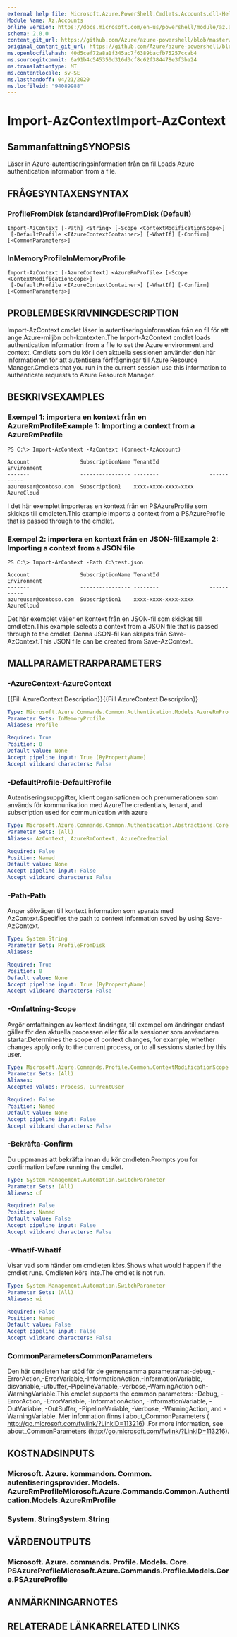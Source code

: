 ```yaml
---
external help file: Microsoft.Azure.PowerShell.Cmdlets.Accounts.dll-Help.xml
Module Name: Az.Accounts
online version: https://docs.microsoft.com/en-us/powershell/module/az.accounts/import-azcontext
schema: 2.0.0
content_git_url: https://github.com/Azure/azure-powershell/blob/master/src/Accounts/Accounts/help/Import-AzContext.md
original_content_git_url: https://github.com/Azure/azure-powershell/blob/master/src/Accounts/Accounts/help/Import-AzContext.md
ms.openlocfilehash: 40d5cef72a8a1f345ac7f6389bacfb75257ccab4
ms.sourcegitcommit: 6a91b4c545350d316d3cf8c62f384478e3f3ba24
ms.translationtype: MT
ms.contentlocale: sv-SE
ms.lasthandoff: 04/21/2020
ms.locfileid: "94089988"
---
```

# <span data-ttu-id="3f1c4-101">Import-AzContext</span><span class="sxs-lookup"><span data-stu-id="3f1c4-101">Import-AzContext</span></span>

## <span data-ttu-id="3f1c4-102">Sammanfattning</span><span class="sxs-lookup"><span data-stu-id="3f1c4-102">SYNOPSIS</span></span>
<span data-ttu-id="3f1c4-103">Läser in Azure-autentiseringsinformation från en fil.</span><span class="sxs-lookup"><span data-stu-id="3f1c4-103">Loads Azure authentication information from a file.</span></span>

## <span data-ttu-id="3f1c4-104">FRÅGESYNTAXEN</span><span class="sxs-lookup"><span data-stu-id="3f1c4-104">SYNTAX</span></span>

### <span data-ttu-id="3f1c4-105">ProfileFromDisk (standard)</span><span class="sxs-lookup"><span data-stu-id="3f1c4-105">ProfileFromDisk (Default)</span></span>
```
Import-AzContext [-Path] <String> [-Scope <ContextModificationScope>]
 [-DefaultProfile <IAzureContextContainer>] [-WhatIf] [-Confirm] [<CommonParameters>]
```

### <span data-ttu-id="3f1c4-106">InMemoryProfile</span><span class="sxs-lookup"><span data-stu-id="3f1c4-106">InMemoryProfile</span></span>
```
Import-AzContext [-AzureContext] <AzureRmProfile> [-Scope <ContextModificationScope>]
 [-DefaultProfile <IAzureContextContainer>] [-WhatIf] [-Confirm] [<CommonParameters>]
```

## <span data-ttu-id="3f1c4-107">PROBLEMBESKRIVNING</span><span class="sxs-lookup"><span data-stu-id="3f1c4-107">DESCRIPTION</span></span>
<span data-ttu-id="3f1c4-108">Import-AzContext cmdlet läser in autentiseringsinformation från en fil för att ange Azure-miljön och-kontexten.</span><span class="sxs-lookup"><span data-stu-id="3f1c4-108">The Import-AzContext cmdlet loads authentication information from a file to set the Azure environment and context.</span></span>
<span data-ttu-id="3f1c4-109">Cmdlets som du kör i den aktuella sessionen använder den här informationen för att autentisera förfrågningar till Azure Resource Manager.</span><span class="sxs-lookup"><span data-stu-id="3f1c4-109">Cmdlets that you run in the current session use this information to authenticate requests to Azure Resource Manager.</span></span>

## <span data-ttu-id="3f1c4-110">BESKRIVS</span><span class="sxs-lookup"><span data-stu-id="3f1c4-110">EXAMPLES</span></span>

### <span data-ttu-id="3f1c4-111">Exempel 1: importera en kontext från en AzureRmProfile</span><span class="sxs-lookup"><span data-stu-id="3f1c4-111">Example 1: Importing a context from a AzureRmProfile</span></span>
```
PS C:\> Import-AzContext -AzContext (Connect-AzAccount)

Account                SubscriptionName TenantId                Environment
-------                ---------------- --------                -----------
azureuser@contoso.com  Subscription1    xxxx-xxxx-xxxx-xxxx     AzureCloud
```

<span data-ttu-id="3f1c4-112">I det här exemplet importeras en kontext från en PSAzureProfile som skickas till cmdleten.</span><span class="sxs-lookup"><span data-stu-id="3f1c4-112">This example imports a context from a PSAzureProfile that is passed through to the cmdlet.</span></span>

### <span data-ttu-id="3f1c4-113">Exempel 2: importera en kontext från en JSON-fil</span><span class="sxs-lookup"><span data-stu-id="3f1c4-113">Example 2: Importing a context from a JSON file</span></span>
```
PS C:\> Import-AzContext -Path C:\test.json

Account                SubscriptionName TenantId                Environment
-------                ---------------- --------                -----------
azureuser@contoso.com  Subscription1    xxxx-xxxx-xxxx-xxxx     AzureCloud
```

<span data-ttu-id="3f1c4-114">Det här exemplet väljer en kontext från en JSON-fil som skickas till cmdleten.</span><span class="sxs-lookup"><span data-stu-id="3f1c4-114">This example selects a context from a JSON file that is passed through to the cmdlet.</span></span> <span data-ttu-id="3f1c4-115">Denna JSON-fil kan skapas från Save-AzContext.</span><span class="sxs-lookup"><span data-stu-id="3f1c4-115">This JSON file can be created from Save-AzContext.</span></span>

## <span data-ttu-id="3f1c4-116">MALLPARAMETRAR</span><span class="sxs-lookup"><span data-stu-id="3f1c4-116">PARAMETERS</span></span>

### <span data-ttu-id="3f1c4-117">-AzureContext</span><span class="sxs-lookup"><span data-stu-id="3f1c4-117">-AzureContext</span></span>
<span data-ttu-id="3f1c4-118">{{Fill AzureContext Description}}</span><span class="sxs-lookup"><span data-stu-id="3f1c4-118">{{Fill AzureContext Description}}</span></span>

```yaml
Type: Microsoft.Azure.Commands.Common.Authentication.Models.AzureRmProfile
Parameter Sets: InMemoryProfile
Aliases: Profile

Required: True
Position: 0
Default value: None
Accept pipeline input: True (ByPropertyName)
Accept wildcard characters: False
```

### <span data-ttu-id="3f1c4-119">-DefaultProfile</span><span class="sxs-lookup"><span data-stu-id="3f1c4-119">-DefaultProfile</span></span>
<span data-ttu-id="3f1c4-120">Autentiseringsuppgifter, klient organisationen och prenumerationen som används för kommunikation med Azure</span><span class="sxs-lookup"><span data-stu-id="3f1c4-120">The credentials, tenant, and subscription used for communication with azure</span></span>

```yaml
Type: Microsoft.Azure.Commands.Common.Authentication.Abstractions.Core.IAzureContextContainer
Parameter Sets: (All)
Aliases: AzContext, AzureRmContext, AzureCredential

Required: False
Position: Named
Default value: None
Accept pipeline input: False
Accept wildcard characters: False
```

### <span data-ttu-id="3f1c4-121">-Path</span><span class="sxs-lookup"><span data-stu-id="3f1c4-121">-Path</span></span>
<span data-ttu-id="3f1c4-122">Anger sökvägen till kontext information som sparats med AzContext.</span><span class="sxs-lookup"><span data-stu-id="3f1c4-122">Specifies the path to context information saved by using Save-AzContext.</span></span>

```yaml
Type: System.String
Parameter Sets: ProfileFromDisk
Aliases:

Required: True
Position: 0
Default value: None
Accept pipeline input: True (ByPropertyName)
Accept wildcard characters: False
```

### <span data-ttu-id="3f1c4-123">-Omfattning</span><span class="sxs-lookup"><span data-stu-id="3f1c4-123">-Scope</span></span>
<span data-ttu-id="3f1c4-124">Avgör omfattningen av kontext ändringar, till exempel om ändringar endast gäller för den aktuella processen eller för alla sessioner som användaren startar.</span><span class="sxs-lookup"><span data-stu-id="3f1c4-124">Determines the scope of context changes, for example, whether changes apply only to the current process, or to all sessions started by this user.</span></span>

```yaml
Type: Microsoft.Azure.Commands.Profile.Common.ContextModificationScope
Parameter Sets: (All)
Aliases:
Accepted values: Process, CurrentUser

Required: False
Position: Named
Default value: None
Accept pipeline input: False
Accept wildcard characters: False
```

### <span data-ttu-id="3f1c4-125">-Bekräfta</span><span class="sxs-lookup"><span data-stu-id="3f1c4-125">-Confirm</span></span>
<span data-ttu-id="3f1c4-126">Du uppmanas att bekräfta innan du kör cmdleten.</span><span class="sxs-lookup"><span data-stu-id="3f1c4-126">Prompts you for confirmation before running the cmdlet.</span></span>

```yaml
Type: System.Management.Automation.SwitchParameter
Parameter Sets: (All)
Aliases: cf

Required: False
Position: Named
Default value: False
Accept pipeline input: False
Accept wildcard characters: False
```

### <span data-ttu-id="3f1c4-127">-WhatIf</span><span class="sxs-lookup"><span data-stu-id="3f1c4-127">-WhatIf</span></span>
<span data-ttu-id="3f1c4-128">Visar vad som händer om cmdleten körs.</span><span class="sxs-lookup"><span data-stu-id="3f1c4-128">Shows what would happen if the cmdlet runs.</span></span> <span data-ttu-id="3f1c4-129">Cmdleten körs inte.</span><span class="sxs-lookup"><span data-stu-id="3f1c4-129">The cmdlet is not run.</span></span>

```yaml
Type: System.Management.Automation.SwitchParameter
Parameter Sets: (All)
Aliases: wi

Required: False
Position: Named
Default value: False
Accept pipeline input: False
Accept wildcard characters: False
```

### <span data-ttu-id="3f1c4-130">CommonParameters</span><span class="sxs-lookup"><span data-stu-id="3f1c4-130">CommonParameters</span></span>
<span data-ttu-id="3f1c4-131">Den här cmdleten har stöd för de gemensamma parametrarna:-debug,-ErrorAction,-ErrorVariable,-InformationAction,-InformationVariable,-disvariable,-utbuffer,-PipelineVariable,-verbose,-WarningAction och-WarningVariable.</span><span class="sxs-lookup"><span data-stu-id="3f1c4-131">This cmdlet supports the common parameters: -Debug, -ErrorAction, -ErrorVariable, -InformationAction, -InformationVariable, -OutVariable, -OutBuffer, -PipelineVariable, -Verbose, -WarningAction, and -WarningVariable.</span></span> <span data-ttu-id="3f1c4-132">Mer information finns i about_CommonParameters ( http://go.microsoft.com/fwlink/?LinkID=113216) .</span><span class="sxs-lookup"><span data-stu-id="3f1c4-132">For more information, see about_CommonParameters (http://go.microsoft.com/fwlink/?LinkID=113216).</span></span>

## <span data-ttu-id="3f1c4-133">KOSTNADS</span><span class="sxs-lookup"><span data-stu-id="3f1c4-133">INPUTS</span></span>

### <span data-ttu-id="3f1c4-134">Microsoft. Azure. kommandon. Common. autentiseringsprovider. Models. AzureRmProfile</span><span class="sxs-lookup"><span data-stu-id="3f1c4-134">Microsoft.Azure.Commands.Common.Authentication.Models.AzureRmProfile</span></span>

### <span data-ttu-id="3f1c4-135">System. String</span><span class="sxs-lookup"><span data-stu-id="3f1c4-135">System.String</span></span>

## <span data-ttu-id="3f1c4-136">VÄRDEN</span><span class="sxs-lookup"><span data-stu-id="3f1c4-136">OUTPUTS</span></span>

### <span data-ttu-id="3f1c4-137">Microsoft. Azure. commands. Profile. Models. Core. PSAzureProfile</span><span class="sxs-lookup"><span data-stu-id="3f1c4-137">Microsoft.Azure.Commands.Profile.Models.Core.PSAzureProfile</span></span>

## <span data-ttu-id="3f1c4-138">ANMÄRKNINGAR</span><span class="sxs-lookup"><span data-stu-id="3f1c4-138">NOTES</span></span>

## <span data-ttu-id="3f1c4-139">RELATERADE LÄNKAR</span><span class="sxs-lookup"><span data-stu-id="3f1c4-139">RELATED LINKS</span></span>
